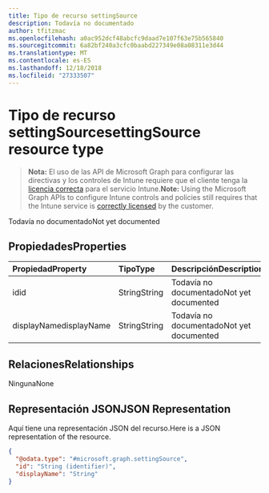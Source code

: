 ```yaml
---
title: Tipo de recurso settingSource
description: Todavía no documentado
author: tfitzmac
ms.openlocfilehash: a0ac952dcf48abcfc9daad7e107f63e75b565840
ms.sourcegitcommit: 6a82bf240a3cfc0baabd227349e08a08311e3d44
ms.translationtype: MT
ms.contentlocale: es-ES
ms.lasthandoff: 12/18/2018
ms.locfileid: "27333507"
---
```

# <a name="settingsource-resource-type"></a><span data-ttu-id="ae5df-103">Tipo de recurso settingSource</span><span class="sxs-lookup"><span data-stu-id="ae5df-103">settingSource resource type</span></span>

> <span data-ttu-id="ae5df-104">**Nota:** El uso de las API de Microsoft Graph para configurar las directivas y los controles de Intune requiere que el cliente tenga la [licencia correcta](https://go.microsoft.com/fwlink/?linkid=839381) para el servicio Intune.</span><span class="sxs-lookup"><span data-stu-id="ae5df-104">**Note:** Using the Microsoft Graph APIs to configure Intune controls and policies still requires that the Intune service is [correctly licensed](https://go.microsoft.com/fwlink/?linkid=839381) by the customer.</span></span>

<span data-ttu-id="ae5df-105">Todavía no documentado</span><span class="sxs-lookup"><span data-stu-id="ae5df-105">Not yet documented</span></span>
## <a name="properties"></a><span data-ttu-id="ae5df-106">Propiedades</span><span class="sxs-lookup"><span data-stu-id="ae5df-106">Properties</span></span>
|<span data-ttu-id="ae5df-107">Propiedad</span><span class="sxs-lookup"><span data-stu-id="ae5df-107">Property</span></span>|<span data-ttu-id="ae5df-108">Tipo</span><span class="sxs-lookup"><span data-stu-id="ae5df-108">Type</span></span>|<span data-ttu-id="ae5df-109">Descripción</span><span class="sxs-lookup"><span data-stu-id="ae5df-109">Description</span></span>|
|:---|:---|:---|
|<span data-ttu-id="ae5df-110">id</span><span class="sxs-lookup"><span data-stu-id="ae5df-110">id</span></span>|<span data-ttu-id="ae5df-111">String</span><span class="sxs-lookup"><span data-stu-id="ae5df-111">String</span></span>|<span data-ttu-id="ae5df-112">Todavía no documentado</span><span class="sxs-lookup"><span data-stu-id="ae5df-112">Not yet documented</span></span>|
|<span data-ttu-id="ae5df-113">displayName</span><span class="sxs-lookup"><span data-stu-id="ae5df-113">displayName</span></span>|<span data-ttu-id="ae5df-114">String</span><span class="sxs-lookup"><span data-stu-id="ae5df-114">String</span></span>|<span data-ttu-id="ae5df-115">Todavía no documentado</span><span class="sxs-lookup"><span data-stu-id="ae5df-115">Not yet documented</span></span>|

## <a name="relationships"></a><span data-ttu-id="ae5df-116">Relaciones</span><span class="sxs-lookup"><span data-stu-id="ae5df-116">Relationships</span></span>
<span data-ttu-id="ae5df-117">Ninguna</span><span class="sxs-lookup"><span data-stu-id="ae5df-117">None</span></span>
## <a name="json-representation"></a><span data-ttu-id="ae5df-118">Representación JSON</span><span class="sxs-lookup"><span data-stu-id="ae5df-118">JSON Representation</span></span>
<span data-ttu-id="ae5df-119">Aquí tiene una representación JSON del recurso.</span><span class="sxs-lookup"><span data-stu-id="ae5df-119">Here is a JSON representation of the resource.</span></span>
<!-- {
  "blockType": "resource",
  "@odata.type": "microsoft.graph.settingSource"
}
-->
``` json
{
  "@odata.type": "#microsoft.graph.settingSource",
  "id": "String (identifier)",
  "displayName": "String"
}
```



